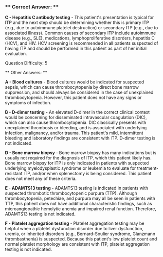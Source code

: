 ### ** Correct Answer: **

**C - Hepatitis C antibody testing** - This patient's presentation is typical for ITP and the next step should be determining whether this is primary ITP (e.g., due to autoimmune platelet destruction) or secondary ITP (e.g., due to associated illness). Common causes of secondary ITP include autoimmune disease (e.g., SLE), medications, lymphoproliferative disorders, hepatitis C (HCV), and HIV. HCV screening is recommended in all patients suspected of having ITP and should be performed in this patient as part of her initial evaluation.

Question Difficulty: 5

** Other Answers: **

**A - Blood cultures** - Blood cultures would be indicated for suspected sepsis, which can cause thrombocytopenia by direct bone marrow suppression, and should always be considered in the case of unexplained thrombocytopenia. However, this patient does not have any signs or symptoms of infection.

**B - D-dimer testing** - An elevated D-dimer in the correct clinical context would be concerning for disseminated intravascular coagulation (DIC), which can also cause thrombocytopenia. DIC classically presents with unexplained thrombosis or bleeding, and is associated with underlying infection, malignancy, and/or trauma. This patient's mild, intermittent bleeding and laboratory findings are consistent with ITP. D-dimer testing is not indicated.

**D - Bone marrow biopsy** - Bone marrow biopsy has many indications but is usually not required for the diagnosis of ITP, which this patient likely has. Bone marrow biopsy for ITP is only indicated in patients with suspected underlying myelodysplastic syndrome or leukemia to evaluate for treatment-resistant ITP, and/or when splenectomy is being considered. This patient does not meet any of these criteria.

**E - ADAMTS13 testing** - ADAMTS13 testing is indicated in patients with suspected thrombotic thrombocytopenic purpura (TTP). Although thrombocytopenia, petechiae, and purpura may all be seen in patients with TTP, this patient does not have additional characteristic findings, such as microangiopathic hemolytic anemia and impaired renal function. Therefore, ADAMTS13 testing is not indicated.

**F - Platelet aggregation testing** - Platelet aggregation testing may be helpful when a platelet dysfunction disorder due to liver dysfunction, uremia, or inherited disorders (e.g., Bernard-Soulier syndrome, Glanzmann thrombasthenia) is suspected. Because this patient's low platelet count and normal platelet morphology are consistent with ITP, platelet aggregation testing is not indicated.

